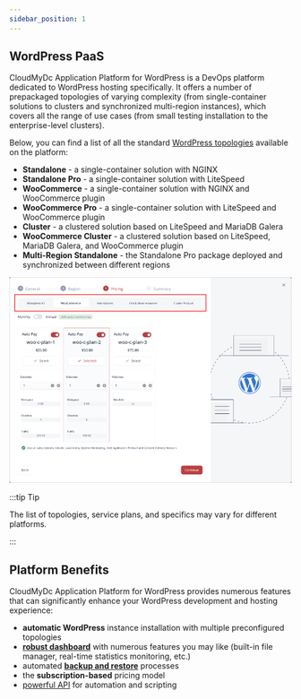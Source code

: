 ```yaml
---
sidebar_position: 1
---
```


## WordPress PaaS

CloudMyDc Application Platform for WordPress is a DevOps platform dedicated to WordPress hosting specifically. It offers a number of prepackaged topologies of varying complexity (from single-container solutions to clusters and synchronized multi-region instances), which covers all the range of use cases (from small testing installation to the enterprise-level clusters).

Below, you can find a list of all the standard [WordPress topologies](https://cloudmydc.com/) available on the platform:

- **Standalone** - a single-container solution with NGINX
- **Standalone Pro** - a single-container solution with LiteSpeed
- **WooCommerce** - a single-container solution with NGINX and WooCommerce plugin
- **WooCommerce Pro** - a single-container solution with LiteSpeed and WooCommerce plugin
- **Cluster** - a clustered solution based on LiteSpeed and MariaDB Galera
- **WooCommerce Cluster** - a clustered solution based on LiteSpeed, MariaDB Galera, and WooCommerce plugin​
- **Multi-Region Standalone** - the Standalone Pro package deployed and synchronized between different regions

<div style={{
    display:'flex',
    justifyContent: 'center',
    margin: '0 0 1rem 0'
}}>

![Locale Dropdown](./img/WordPressPaaS/01-wordpress-topologies-and-plans.png)

</div>

:::tip Tip

The list of topologies, service plans, and specifics may vary for different platforms.

:::

## Platform Benefits

CloudMyDc Application Platform for WordPress provides numerous features that can significantly enhance your WordPress development and hosting experience:

- **automatic WordPress** instance installation with multiple preconfigured topologies
- **[robust dashboard](https://cloudmydc.com/)** with numerous features you may like (built-in file manager, real-time statistics monitoring, etc.)
- automated **[backup and restore](https://cloudmydc.com/)** processes
- the **subscription-based** pricing model
- [powerful API](https://cloudmydc.com/) for automation and scripting
